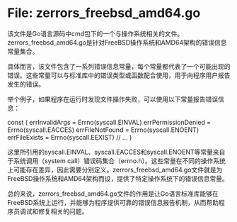 # File: zerrors_freebsd_amd64.go

该文件是Go语言源码中cmd包下的一个与操作系统相关的文件。zerrors_freebsd_amd64.go是针对FreeBSD操作系统和AMD64架构的错误信息常量集合。

具体而言，该文件包含了一系列错误信息常量，每个常量都代表了一个可能出现的错误。这些常量可以与标准库中的错误类型或函数配合使用，用于向程序用户报告发生的错误。

举个例子，如果程序在运行时发现文件操作失败，可以使用以下常量报告错误信息：

const (
    errInvalidArgs     = Errno(syscall.EINVAL)
    errPermissionDenied = Errno(syscall.EACCES)
    errFileNotFound    = Errno(syscall.ENOENT)
    errFileExists      = Errno(syscall.EEXIST)
    // ...
)

这里所引用的syscall.EINVAL、syscall.EACCES和syscall.ENOENT等常量来自于系统调用（system call）错误码集合（errno.h）。这些常量在不同的操作系统上可能存在差异，因此需要分别定义。zerrors_freebsd_amd64.go文件就是为FreeBSD操作系统和AMD64架构而设，提供了特定操作系统下的错误信息常量。

总的来说，zerrors_freebsd_amd64.go文件的作用是让Go语言标准库能够在FreeBSD系统上运行，并能够为程序提供可靠的错误信息报告机制，从而帮助程序员调试和修复相关的问题。

